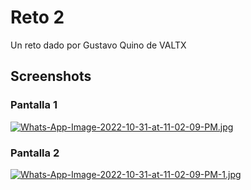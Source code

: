 # Reto 2

Un reto dado por Gustavo Quino de VALTX

## Screenshots

### Pantalla 1
[![Whats-App-Image-2022-10-31-at-11-02-09-PM.jpg](https://i.postimg.cc/mZNMrzFm/Whats-App-Image-2022-10-31-at-11-02-09-PM.jpg)](https://postimg.cc/Yj0jnSRF)
### Pantalla 2
[![Whats-App-Image-2022-10-31-at-11-02-09-PM-1.jpg](https://i.postimg.cc/Xq8y1m0R/Whats-App-Image-2022-10-31-at-11-02-09-PM-1.jpg)](https://postimg.cc/dZh1LW36)

